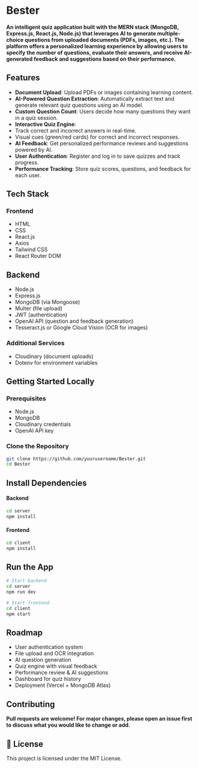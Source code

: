 #  Bester

**An intelligent quiz application built with the MERN stack (MongoDB, Express.js, React.js, Node.js) that leverages AI to generate multiple-choice questions from uploaded documents (PDFs, images, etc.). The platform offers a personalized learning experience by allowing users to specify the number of questions, evaluate their answers, and receive AI-generated feedback and suggestions based on their performance.**


##  Features
 -  **Document Upload**: Upload PDFs or images containing learning content.
 -  **AI-Powered Question Extraction**: Automatically extract text and generate relevant quiz questions using an AI model.
 -   **Custom Question Count**: Users decide how many questions they want in a quiz session.
-  **Interactive Quiz Engine**:
  - Track correct and incorrect answers in real-time.
  - Visual cues (green/red cards) for correct and incorrect responses.
-  **AI Feedback**: Get personalized performance reviews and suggestions powered by AI.
-  **User Authentication**: Register and log in to save quizzes and track progress.
-  **Performance Tracking**: Store quiz scores, questions, and feedback for each user.


## Tech Stack
  ### Frontend
  - HTML
  - CSS
  - React.js
  - Axios
  - Tailwind CSS
  - React Router DOM

## Backend
- Node.js
- Express.js
- MongoDB (via Mongoose)
- Multer (file upload)
- JWT (authentication)
- OpenAI API (question and feedback generation)
- Tesseract.js or Google Cloud Vision (OCR for images)

### Additional Services
- Cloudinary (document uploads)
- Dotenv for environment variables


##  Getting Started Locally

### Prerequisites
- Node.js
- MongoDB
- Cloudinary credentials
- OpenAI API key

### Clone the Repository

```bash
git clone https://github.com/yourusername/Bester.git
cd Bester
```

## Install Dependencies

#### **Backend**
```bash
cd server
npm install
```

#### **Frontend**

```bash
cd client
npm install
```

## Run the App

```bash
# Start backend
cd server
npm run dev

# Start frontend
cd client
npm start
```

##  Roadmap

-  User authentication system
-  File upload and OCR integration
-  AI question generation
-  Quiz engine with visual feedback
- Performance review & AI suggestions
-  Dashboard for quiz history
-  Deployment (Vercel + MongoDB Atlas)


## Contributing

**Pull requests are welcome! For major changes, please open an issue first to discuss what you would like to change or add.**

## 📝 License
This project is licensed under the MIT License.
